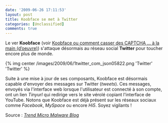 ```yaml
---
date: '2009-06-26 17:11:53'
layout: post
title: Koobface se met à Twitter
categories: [Unclassified]
comments: true
---
```


Le ver **Koobface** (voir [Koobface ou comment casser des CAPTCHA … à la main (d’oeuvre)](/2009/05/04/koobface-ou-comment-casser-des-captcha-a-la-main-doeuvre/)) s'attaque désormais au réseau social **Twitter** pour toucher encore plus de monde.

{% img center /images/2009/06/1twitter_com_json05822.png 'Twitter' 'Twitter' %}

Suite à une mise à jour de ses composants, Koobface est désormais capable d'envoyer des messages sur Twitter (_tweets_). Ces messages, envoyés via l'interface web lorsque l'utilisateur est connecté à son compte, ont un lien _Tinyurl_ qui redirige vers le site vérolé copiant l'interface de YouTube. Notons que Koobface est déjà présent sur les réseaux sociaux comme _Facebook_, _MySpace_ ou encore _Hi5_. Soyez vigilants !

Source : [_Trend Micro Malware Blog_](http://blog.trendmicro.com/koobface-tweets/)
